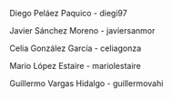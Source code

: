 Diego Peláez Paquico - diegi97

Javier Sánchez Moreno - javiersanmor

Celia González García - celiagonza

Mario López Estaire - mariolestaire

Guillermo Vargas Hidalgo - guillermovahi